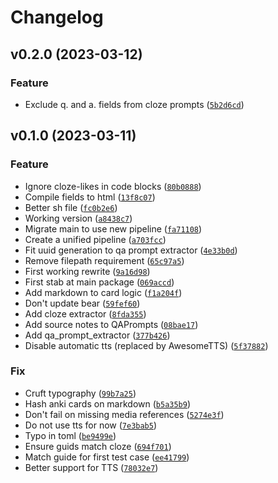 # Changelog

<!--next-version-placeholder-->

## v0.2.0 (2023-03-12)
### Feature
* Exclude q. and a. fields from cloze prompts ([`5b2d6cd`](https://github.com/MartinBernstorff/personal-mnemonic-medium/commit/5b2d6cda3825582381444b36c6ef1dbc8779d4af))

## v0.1.0 (2023-03-11)
### Feature
* Ignore cloze-likes in code blocks ([`80b0888`](https://github.com/MartinBernstorff/personal-mnemonic-medium/commit/80b0888839ea8206fc1697674be4ac2e42e0627f))
* Compile fields to html ([`13f8c07`](https://github.com/MartinBernstorff/personal-mnemonic-medium/commit/13f8c079a2db56c0b80161488d2831cc9d9eadf2))
* Better sh file ([`fc0b2e6`](https://github.com/MartinBernstorff/personal-mnemonic-medium/commit/fc0b2e6197940906061e22f069c361d3f379685c))
* Working version ([`a8438c7`](https://github.com/MartinBernstorff/personal-mnemonic-medium/commit/a8438c7b3cb42f4cb2718008b8e2ed4f2514c7ab))
* Migrate main to use new pipeline ([`fa71108`](https://github.com/MartinBernstorff/personal-mnemonic-medium/commit/fa7110896aa326cf44646cb0fe7353c0d8ffa337))
* Create a unified pipeline ([`a703fcc`](https://github.com/MartinBernstorff/personal-mnemonic-medium/commit/a703fcc8158d2412170dda333d24cc87bf4c3daf))
* Fit uuid generation to qa prompt extractor ([`4e33b0d`](https://github.com/MartinBernstorff/personal-mnemonic-medium/commit/4e33b0d37075d897aba0a932316d10284572e1e4))
* Remove filepath requirement ([`65c97a5`](https://github.com/MartinBernstorff/personal-mnemonic-medium/commit/65c97a5262965cd0776bfb36bc7108a27e83fd6d))
* First working rewrite ([`9a16d98`](https://github.com/MartinBernstorff/personal-mnemonic-medium/commit/9a16d983054fa03c005922778f1e4bc33222496d))
* First stab at main package ([`069accd`](https://github.com/MartinBernstorff/personal-mnemonic-medium/commit/069accdfff488ed285dabebdbb847fb1ba064c3b))
* Add markdown to card logic ([`f1a204f`](https://github.com/MartinBernstorff/personal-mnemonic-medium/commit/f1a204ff74c898374f8399f34aba8577830391a0))
* Don't update bear ([`59fef60`](https://github.com/MartinBernstorff/personal-mnemonic-medium/commit/59fef60eb4d22fc9e3e5443b7456a1687689d4e3))
* Add cloze extractor ([`8fda355`](https://github.com/MartinBernstorff/personal-mnemonic-medium/commit/8fda355e9ab7b9e945c61c7b2853a3418cfa4458))
* Add source notes to QAPrompts ([`08bae17`](https://github.com/MartinBernstorff/personal-mnemonic-medium/commit/08bae173fcd0ce96aa54319cbe529a918e0b3229))
* Add qa_prompt_extractor ([`377b426`](https://github.com/MartinBernstorff/personal-mnemonic-medium/commit/377b426d97ab985832cb577cfbfa4e4c01d73fd6))
* Disable automatic tts (replaced by AwesomeTTS) ([`5f37882`](https://github.com/MartinBernstorff/personal-mnemonic-medium/commit/5f37882a9ce24ba84e36b7d2d1939cc035144dbe))

### Fix
* Cruft typography ([`99b7a25`](https://github.com/MartinBernstorff/personal-mnemonic-medium/commit/99b7a25ec613b8017309662354ed3def767975f3))
* Hash anki cards on markdown ([`b5a35b9`](https://github.com/MartinBernstorff/personal-mnemonic-medium/commit/b5a35b91f58c3d43e237f495a30940e3ea780a00))
* Don't fail on missing media references ([`5274e3f`](https://github.com/MartinBernstorff/personal-mnemonic-medium/commit/5274e3fb3f494c56c99624ec76cbbd307de548a4))
* Do not use tts for now ([`7e3bab5`](https://github.com/MartinBernstorff/personal-mnemonic-medium/commit/7e3bab580adf7d50d556024db29dd343db6a8cb3))
* Typo in toml ([`be9499e`](https://github.com/MartinBernstorff/personal-mnemonic-medium/commit/be9499e60f9e872112cedd6454ff6fa16af1eabe))
* Ensure guids match cloze ([`694f701`](https://github.com/MartinBernstorff/personal-mnemonic-medium/commit/694f701aa44a1962168cb3256062f70371aef1cd))
* Match guide for first test case ([`ee41799`](https://github.com/MartinBernstorff/personal-mnemonic-medium/commit/ee41799941a027792588821f22003fc2a4c99171))
* Better support for TTS ([`78032e7`](https://github.com/MartinBernstorff/personal-mnemonic-medium/commit/78032e761e7661e1974d5595f39eaf43b8965264))
